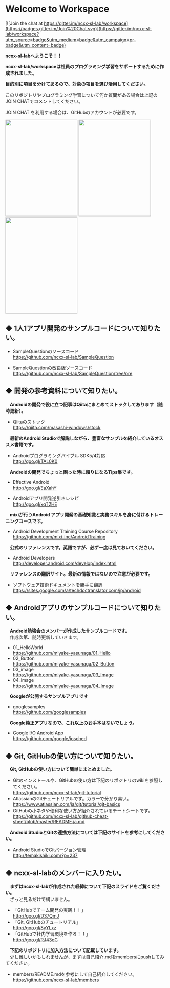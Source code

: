 # Welcome to Workspace

[![Join the chat at https://gitter.im/ncxx-sl-lab/workspace](https://badges.gitter.im/Join%20Chat.svg)](https://gitter.im/ncxx-sl-lab/workspace?utm_source=badge&utm_medium=badge&utm_campaign=pr-badge&utm_content=badge)

**ncxx-sl-labへようこそ！！**

**ncxx-sl-lab/workspaceは社員のプログラミング学習をサポートするために作成されました。**

**目的別に項目を分けてあるので、対象の項目を選び活用してください。**

このリポジトリやプログラミング学習について何か質問がある場合は上記のJOIN CHATでコメントしてください。

JOIN CHAT を利用する場合は、GitHubのアカウントが必要です。

<img src="http://keepingblog.net/github_images/workspace/ncxx_sl_boy.gif" width="225" height="300">
<img src="http://keepingblog.net/github_images/workspace/doroid.gif" width="225" height="300">
<img src="http://keepingblog.net/github_images/workspace/ncxx_sl_girl.gif" width="225" height="300">

## ◆ 1人1アプリ開発のサンプルコードについて知りたい。
- SampleQuestionのソースコード  
https://github.com/ncxx-sl-lab/SampleQuestion

- SampleQuestionの改良版ソースコード  
https://github.com/ncxx-sl-lab/SampleQuestion/tree/pre  

## ◆ 開発の参考資料について知りたい。

　**Androidの開発で役に立つ記事はQiitaにまとめてストックしてあります（随時更新）。**
- Qiitaのストック  
https://qiita.com/masashi-windows/stock

　**最新のAndroid Studioで解説しながら、豊富なサンプルを紹介しているオススメ書籍です。**
- Androidプログラミングバイブル SDK5/4対応  
http://goo.gl/TAL0K0

　**Androidの開発でちょっと困った時に頼りになるTips集です。**
- Effective Android   
http://goo.gl/EaXahY  

- Androidアプリ開発逆引きレシピ  
http://goo.gl/xqT2HE  

　**mixiが行うAndroid アプリ開発の基礎知識と実務スキルを身に付けるトレーニングコースです。**
- Android Development Training Course Repository  
https://github.com/mixi-inc/AndroidTraining

　**公式のリファレンスです。英語ですが、必ず一度は見ておいてください。**
- Android Developers   
http://developer.android.com/develop/index.html

　**リファレンスの翻訳サイト。最新の情報ではないので注意が必要です。**
- ソフトウェア技術ドキュメントを勝手に翻訳  
https://sites.google.com/a/techdoctranslator.com/jp/android

## ◆ Androidアプリのサンプルコードについて知りたい。
　**Android勉強会のメンバーが作成したサンプルコードです。**  
　作成次第、随時更新していきます。
- 01_HelloWorld  
https://github.com/miyake-yasunaga/01_Hello
- 02_Button  
https://github.com/miyake-yasunaga/02_Button
- 03_image  
https://github.com/miyake-yasunaga/03_Image
- 04_image  
https://github.com/miyake-yasunaga/04_Image

　**Googleが公開するサンプルアプリです**  
- googlesamples  
https://github.com/googlesamples  

　**Google純正アプリなので、これ以上のお手本はないでしょう。**
- Google I/O Android App  
https://github.com/google/iosched

## ◆ Git, GitHubの使い方について知りたい。
　**Git, GitHubの使い方について簡単にまとめました。** 

- Gitのインストールや、GitHubの使い方は下記のリポジトリのwikiを参照してください。  
https://github.com/ncxx-sl-lab/git-tutorial
- AtlassianのGitチュートリアルです。カラーで分かり易い。  
https://www.atlassian.com/ja/git/tutorial/git-basics
- GitHubの小ネタや便利な使い方が紹介されているチートシートです。  
https://github.com/ncxx-sl-lab/github-cheat-sheet/blob/master/README.ja.md

　**Android StudioとGitの連携方法については下記のサイトを参考にしてください。**

- Android StudioでGitバージョン管理  
http://temakishiki.com/?p=237


## ◆ ncxx-sl-labのメンバーに入りたい。
　**まずはncxx-sl-labが作成された経緯について下記のスライドをご覧ください。**  
　ざっと見るだけで構いません。
- 「GitHubでチーム開発の実践！！」  
http://goo.gl/D37QmJ
- 「Git, GitHubのチュートリアル」  
http://goo.gl/8yYLxz
- 「GitHubで社内学習環境を作る！！」  
http://goo.gl/RJ43oC

　**下記のリポジトリに加入方法について記載しています。**  
　少し難しいかもしれませんが、まずは自己紹介.mdをmembersにpushしてみてください。

- members/README.mdを参考にして自己紹介してください。  
https://github.com/ncxx-sl-lab/members
